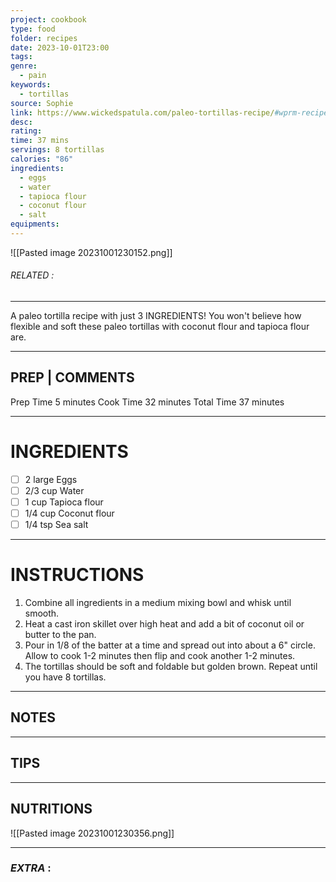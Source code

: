 ```yaml
---
project: cookbook
type: food
folder: recipes
date: 2023-10-01T23:00
tags: 
genre:
  - pain
keywords:
  - tortillas
source: Sophie
link: https://www.wickedspatula.com/paleo-tortillas-recipe/#wprm-recipe-container-17328
desc: 
rating: 
time: 37 mins
servings: 8 tortillas
calories: "86"
ingredients:
  - eggs
  - water
  - tapioca flour
  - coconut flour
  - salt
equipments:
---
```


![[Pasted image 20231001230152.png]]
###### *RELATED* : 
---
A paleo tortilla recipe with just 3 INGREDIENTS! You won't believe how flexible and soft these paleo tortillas with coconut flour and tapioca flour are.

---
## PREP | COMMENTS

Prep Time 5 minutes
Cook Time 32 minutes
Total Time 37 minutes

---
# INGREDIENTS

- [ ] 2 large Eggs
- [ ] 2/3 cup Water
- [ ] 1 cup Tapioca flour
- [ ] 1/4 cup Coconut flour
- [ ] 1/4 tsp Sea salt

---
# INSTRUCTIONS

1. Combine all ingredients in a medium mixing bowl and whisk until smooth. 
2. Heat a cast iron skillet over high heat and add a bit of coconut oil or butter to the pan.
3. Pour in 1/8 of the batter at a time and spread out into about a 6" circle. Allow to cook 1-2 minutes then flip and cook another 1-2 minutes.
4. The tortillas should be soft and foldable but golden brown. Repeat until you have 8 tortillas.

---
## NOTES



---
## TIPS



---
## NUTRITIONS

![[Pasted image 20231001230356.png]]

---
### *EXTRA* :



